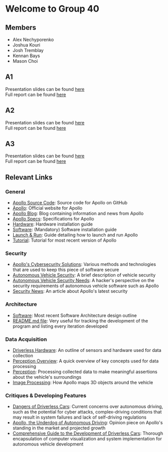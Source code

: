 # Welcome to Group 40

## Members
- Alex Nechyporenko
- Joshua Kouri
- Josh Tremblay
- Kennan Bays
- Mason Choi

## A1
Presentation slides can be found [here](A1/a1_presentation.pdf) <br>
Full report can be found [here](A1/a1_report.pdf)

## A2
Presentation slides can be found [here](A2/a2_presentation.pdf) <br>
Full report can be found [here](A2/a2_report.pdf)

## A3
Presentation slides can be found [here](A3/a3_presentation.pdf) <br>
Full report can be found [here](A3/a3_report.pdf)

## Relevant Links

### General
- [Apollo Source Code](https://github.com/ApolloAuto/apollo): Source code for Apollo on GitHub
- [Apollo](https://apollo.auto/): Official website for Apollo
- [Apollo Blog](https://medium.com/apollo-auto): Blog containing information and news from Apollo
- [Apollo Specs](https://github.com/ApolloAuto/apollo/tree/master/docs/specs): Specifications for Apollo
- [Hardware](https://github.com/ApolloAuto/apollo/blob/master/docs/quickstart/apollo_3_5_hardware_system_installation_guide.md): Hardware installation guide
- [Software](https://github.com/ApolloAuto/apollo/blob/master/docs/quickstart/apollo_software_installation_guide.md): (Mandatory) Software installation guide
- [Launch & Run](https://github.com/ApolloAuto/apollo/blob/master/docs/howto/how_to_launch_and_run_apollo.md): Guide detailing how to launch and run Apollo
- [Tutorial](https://github.com/ApolloAuto/apollo/blob/master/docs/technical_tutorial/apollo_5.5_technical_tutorial.md): Tutorial for most recent version of Apollo

### Security
- [Apollo's Cybersecurity Solutions](https://apollo.auto/platform/security.html): Various methods and technologies that are used to keep this piece of software secure
- [Autonomous Vehicle Security](https://www.cisa.gov/autonomous-vehicle-security): A brief description of vehicle security
- [Autonomous Vehicle Security Needs](https://securityintelligence.com/posts/autonomous-car-security-hackers-perspective/): A hacker's perspective on the security requirements of autonomous vehicle software such as Apollo
- [Security News](https://inf.news/en/auto/0fd3a2aac718d068c3fe570e54829ebc.html): An article about Apollo's latest security

### Architecture
- [Software](https://github.com/ApolloAuto/apollo/blob/master/docs/specs/Apollo_5.5_Software_Architecture.md): Most recent Software Architecture design outline
- [README.md file](https://github.com/ApolloAuto/apollo/blob/master/README.md#architecture): Very useful for tracking the development of the program and listing every iteration developed

### Data Acquisition
- [Driverless Hardware](https://github.com/ApolloAuto/apollo/blob/master/docs/specs/README.md#apollo-hardware-development-platform): An outline of sensors and hardware used for data collection
- [Perception Overview](https://apollo.auto/platform/perception.html): A quick overview of key concepts used for data processing
- [Perception](https://github.com/ApolloAuto/apollo/blob/master/docs/specs/perception_apollo_5.0.md): Processing collected data to make meaningful assertions about the vehicle's surroundings
- [Image Processing](https://github.com/ApolloAuto/apollo/blob/master/docs/specs/3d_obstacle_perception.md): How Apollo maps 3D objects around the vehicle

### Critiques & Developing Features
- [Dangers of Driverless Cars](https://www.natlawreview.com/article/dangers-driverless-cars): Current concerns over autonomous driving, such as the potential for cyber attacks, complex-driving conditions that may result in system failures and lack of self-driving regulations
- [Apollo, the Underdog of Autonomous Driving](https://www.televisory.com/blogs/-/blogs/baidu-s-apollo-the-underdog-of-autonomous-driving-platform): Opinion piece on Apollo's standing in the market and projected growth
- [Comprehensive Guide to the Development of Driverless Cars](https://apollo.auto/platform/simulation.html): Thorough encapsulation of computer visualization and system implementation for autonomous vehicle development


